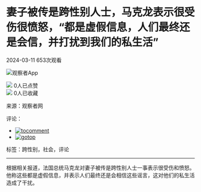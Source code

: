 # 妻子被传是跨性别人士，马克龙表示很受伤很愤怒，“都是虚假信息，人们最终还是会信，并打扰到我们的私生活”

2024-03-11  653次观看

![观察者App](/images/ico.png)

![](/images/icon-thumbs-up.png) 0人已点赞  
![](/images/icon-collection.png) 0人已收藏  

来源：观察者网

评论：
- [![tocomment](/images/tocomment.png)](javascript:;)
- [![gotop](/images/gotop.png)](javascript:;)

标签：跨性别，社会，评论

---

根据相关报道，法国总统马克龙对妻子被传是跨性别人士一事表示很受伤和愤怒。他称这些都是虚假信息，并表示人们最终还是会相信这些谣言，这对他们的私生活造成了干扰。